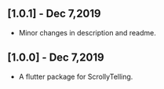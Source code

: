 ## [1.0.1] - Dec 7,2019

* Minor changes in description and readme.

## [1.0.0] - Dec 7,2019

* A flutter package for ScrollyTelling. 
